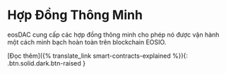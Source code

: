 **Hợp Đồng** Thông Minh
===

eosDAC cung cấp các hợp đồng thông minh cho phép nó được vận hành một cách minh bạch hoàn toàn trên blockchain EOSIO.

[Đọc thêm]({% translate_link smart-contracts-explained %}){: .btn.solid.dark.btn-raised }